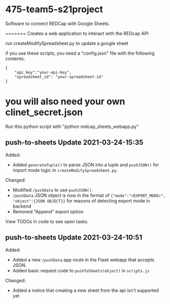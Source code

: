 # 475-team5-s21project

Software to connect REDCap with Google Sheets.

=======
Creates a web application to interact with the REDcap API


run createModifySpreadsheet.py to update a google sheet



if you use these scripts, you need a "config.json" file with the following contents:

```
{
	"api_key":"your-api-key",
	"spreadsheet_id": "your-spreadsheet-id"
}
```

you will also need your own clinet_secret.json
=======
Run this python script with "python redcap_sheets_webapp.py"


## push-to-sheets Update 2021-03-24-15:35
Added:
* Added `generateTuple()` to parse JSON into a tuple and `pushJSON()` for import mode logic in `createModifySpreadsheet.py`. 

Changed:
* Modified `/pushData` to use `pushJSON()`.
* `/pushData` JSON object is now in the format of `{"mode":"<EXPORT_MODE>", "object":{JSON OBJECT}}` for reasons of detecting export mode in backend
* Removed "Append" export option

View TODOs in code to see open tasks.

## push-to-sheets Update 2021-03-24-10:51
Added:
* Added a new `/pushData` app route in the Flask webapp that accepts JSON.
* Added basic request code to `pushToSheets(object)` in `scripts.js`

Changed:
* Added a notice that creating a new sheet from the api isn't supported yet